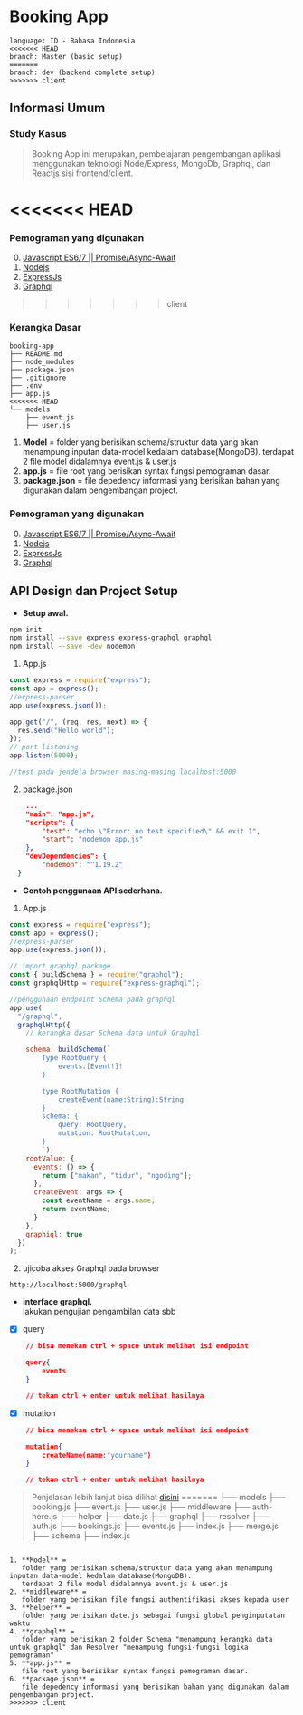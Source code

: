 # Booking App

```
language: ID - Bahasa Indonesia
<<<<<<< HEAD
branch: Master (basic setup)
=======
branch: dev (backend complete setup)
>>>>>>> client
```

## Informasi Umum

### Study Kasus

> Booking App ini merupakan, pembelajaran pengembangan aplikasi menggunakan teknologi Node/Express, MongoDb, Graphql, dan Reactjs sisi frontend/client.

<<<<<<< HEAD
=======
### Pemograman yang digunakan

0. [Javascript ES6/7 || Promise/Async-Await](/)
1. [Nodejs](https://nodejs.org)
1. [ExpressJs](https://expressjs.com/)
1. [Graphql](https://graphql.org/)

>>>>>>> client
### Kerangka Dasar

```
booking-app
├── README.md
├── node_modules
├── package.json
├── .gitignore
├── .env
├── app.js
<<<<<<< HEAD
└── models
    ├── event.js
    ├── user.js
```

1. <b>Model</b> =
   folder yang berisikan schema/struktur data yang akan menampung inputan data-model kedalam database(MongoDB).
   terdapat 2 file model didalamnya event.js & user.js
2. <b>app.js</b> =
   file root yang berisikan syntax fungsi pemograman dasar.
3. <b>package.json</b> =
   file depedency informasi yang berisikan bahan yang digunakan dalam pengembangan project.

### Pemograman yang digunakan

0. [Javascript ES6/7 || Promise/Async-Await](/)
1. [Nodejs](https://nodejs.org)
1. [ExpressJs](https://expressjs.com/)
1. [Graphql](https://graphql.org/)

## API Design dan Project Setup

- **Setup awal.**<br/>

```sh
npm init
npm install --save express express-graphql graphql
npm install --save -dev nodemon
```

1. App.js

```js
const express = require("express");
const app = express();
//express-parser
app.use(express.json());

app.get("/", (req, res, next) => {
  res.send("Hello world");
});
// port listening
app.listen(5000);

//test pada jendela browser masing-masing localhost:5000
```

2. package.json

```json
    ...
    "main": "app.js",
    "scripts": {
        "test": "echo \"Error: no test specified\" && exit 1",
        "start": "nodemon app.js"
    },
    "devDependencies": {
        "nodemon": "^1.19.2"
  }
```

- **Contoh penggunaan API sederhana.**

1. App.js

```js
const express = require("express");
const app = express();
//express-parser
app.use(express.json());

// import graphql package
const { buildSchema } = require("graphql");
const graphqlHttp = require("express-graphql");

//penggunaan endpoint Schema pada graphql
app.use(
  "/graphql",
  graphqlHttp({
    // kerangka dasar Schema data untuk Graphql

    schema: buildSchema(`
        Type RootQuery {
            events:[Event!]!
        }

        type RootMutation {
            createEvent(name:String):String
        }
        schema: {
            query: RootQuery,
            mutation: RootMutation,
        }
        `),
    rootValue: {
      events: () => {
        return ["makan", "tidur", "ngoding"];
      },
      createEvent: args => {
        const eventName = args.name;
        return eventName;
      }
    },
    graphiql: true
  })
);
```

2. ujicoba akses Graphql pada browser

```
http://localhost:5000/graphql
```

- **interface graphql.**<br/>
  lakukan pengujian pengambilan data sbb
- [x] query

```json
    // bisa menekan ctrl + space untuk melihat isi endpoint

    query{
        events
    }

    // tekan ctrl + enter untuk melihat hasilnya
```

- [x] mutation

```json
    // bisa menekan ctrl + space untuk melihat isi endpoint

    mutation{
        createName(name:"yourname")
    }

    // tekan ctrl + enter untuk melihat hasilnya
```

> Penjelasan lebih lanjut bisa dilihat [disini](https://herkahahaha.com)
=======
├── models
    ├── booking.js
    ├── event.js
    ├── user.js
├── middleware
    ├── auth-here.js
├── helper
    ├── date.js
├── graphql
    ├── resolver
        ├── auth.js
        ├── bookings.js
        ├── events.js
        ├── index.js
        ├── merge.js
    ├── schema
        ├── index.js
```

1. **Model** =
   folder yang berisikan schema/struktur data yang akan menampung inputan data-model kedalam database(MongoDB).
   terdapat 2 file model didalamnya event.js & user.js
2. **middleware** =
   folder yang berisikan file fungsi authentifikasi akses kepada user
3. **helper** =
   folder yang berisikan date.js sebagai fungsi global penginputatan waktu
4. **graphql** =
   folder yang berisikan 2 folder Schema "menampung kerangka data untuk graphql" dan Resolver "menampung fungsi-fungsi logika pemograman"
5. **app.js** =
   file root yang berisikan syntax fungsi pemograman dasar.
6. **package.json** =
   file depedency informasi yang berisikan bahan yang digunakan dalam pengembangan project.
>>>>>>> client
